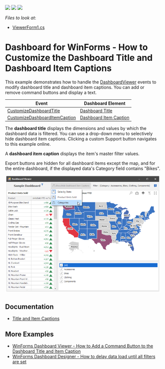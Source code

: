 <!-- default badges list -->
![](https://img.shields.io/endpoint?url=https://codecentral.devexpress.com/api/v1/VersionRange/134061829/19.1.3%2B)
[![](https://img.shields.io/badge/Open_in_DevExpress_Support_Center-FF7200?style=flat-square&logo=DevExpress&logoColor=white)](https://supportcenter.devexpress.com/ticket/details/T630210)
[![](https://img.shields.io/badge/📖_How_to_use_DevExpress_Examples-e9f6fc?style=flat-square)](https://docs.devexpress.com/GeneralInformation/403183)
<!-- default badges end -->
<!-- default file list -->
*Files to look at*:

* [ViewerForm1.cs](./CS/CustomizeDashboardItemCaptionExample/ViewerForm1.cs)
<!-- default file list end -->

# Dashboard for WinForms - How to Customize the Dashboard Title and Dashboard Item Captions

This example demonstrates how to handle the [DashboardViewer](https://docs.devexpress.com/Dashboard/DevExpress.DashboardWin.DashboardViewer) events to modify dashboard title and dashboard item captions. You can add or remove command buttons and display a text.

| Event | Dashboard Element |
| --- | --- |
| [CustomizeDashboardTitle](https://docs.devexpress.com/Dashboard/DevExpress.DashboardWin.DashboardViewer.CustomizeDashboardTitle) | [Dashboard Title](https://docs.devexpress.com/Dashboard/15618) |
| [CustomizeDashboardItemCaption](https://docs.devexpress.com/Dashboard/DevExpress.DashboardWin.DashboardViewer.CustomizeDashboardItemCaption) | [Dashboard Item Caption](https://docs.devexpress.com/Dashboard/15620)

The **dashboard title** displays the dimensions and values by which the dashboard data is filtered. You can use a drop-down menu to selectively hide dashboard item captions. Clicking a custom Support button navigates to this example online.

A **dashboard item caption** displays the item's master filter values.

Export buttons are hidden for all dashboard items except the map, and for the entire dashboard, if the displayed data's Category field contains "Bikes".

![screenshot](/images/screenshot.png)

## Documentation

- [Title and Item Captions](https://docs.devexpress.com/Dashboard/401132/winforms-dashboard/winforms-viewer/title-and-item-captions)

## More Examples

- [WinForms Dashboard Viewer - How to Add a Command Button to the Dashboard Title and Item Caption](https://github.com/DevExpress-Examples/winforms-dashboard-custom-command-buttons)
- [WinForms Dashboard Designer - How to delay data load until all filters are set](https://github.com/DevExpress-Examples/winforms-dashboard-how-to-delay-data-load-until-all-filters-are-set-t629796)
